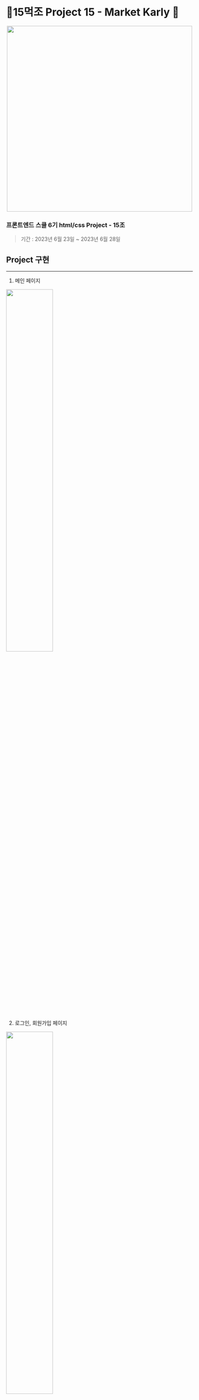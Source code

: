 # 🦁15먹조 Project 15 - Market Karly 🛒
<p align="center">
<img src="https://github.com/ingbin-git/LikeLionProject-Team12/assets/128195013/63a1811c-06e4-4389-8172-06530e8b2d20" width="500px"/>
</p>

### 프론트엔드 스쿨 6기 html/css Project - 15조

> 기간 : 2023년 6월 23일 ~ 2023년 6월 28일

## Project 구현

---


1. 메인 페이지

<img src="https://github.com/wlstmd1004v/home-work/assets/111503649/7094a8f4-c1f8-4640-9107-6090bf163bae" width="50%">

2. 로그인, 회원가입 페이지

<img src="https://github.com/wlstmd1004v/home-work/assets/111503649/e3b0a9ef-b637-4f97-a705-2c0ea1e3b85d" width="50%">

3. 베스트 상품 페이지
  
  <img src="https://github.com/wlstmd1004v/home-work/assets/111503649/18abb6db-e74a-4b84-b3b9-9f82560bf735" width="50%">

4. 상품 상세 설명 페이지

  <img src="https://github.com/wlstmd1004v/home-work/assets/111503649/d90b50e0-f5c0-4f3c-a67d-e2657de2dd25" width="50%">


###  크로스 브라우징(Cross Browsing)

> 사용자의 모던 브라우저 환경에 맞추어 모두 사용 가능합니다.
  <div>
    <img src="https://cdn.discordapp.com/attachments/1120944741626941470/1123258653198254090/2023-06-27_11.28.42.png" width="450px">
  </div>

### 👨🏻‍💻 TEAM 소개 👩🏻‍💻
|             [방서빈(조장)](https://github.com/seobinbang7)                |                 [김성재](https://github.com/qwe11qwe)                  |         [조지현](https://github.com/jellyjoji)         |         [전진승](https://github.com/wlstmd1004v)        |
| :---------------------------------------------------------------------------: | :---------------------------------------------------------------------------: | :---------------------------------------------------------------------------: | :---------------------------------------------------------------------------: |
| ![방서빈의 프로필 사진](https://github.com/wlstmd1004v/home-work/assets/111503649/14a0d314-d7fc-44ee-b585-1476ceacc5e3) | ![김성재의 프로필 사진](https://github.com/wlstmd1004v/home-work/assets/111503649/ed174741-b849-42eb-8a13-7e3751071cbf) | ![조지현의 프로필 사진](https://github.com/wlstmd1004v/home-work/assets/111503649/ba4dc071-4eaf-4b02-970a-1639c3a23060) | ![전진승의 프로필 사진](https://github.com/wlstmd1004v/home-work/assets/111503649/ab539b77-9a6b-43e4-91ed-725a0fd3b896) |

### 💻 담당 기능 💻
| 이름       | 담당 기능          |
| ---------- | ----------------------------------------|
| 공통   | header, footer  | 
| 방서빈 | 상품 상세 설명 페이지 | 
| 김성재 | 로그인, 회원가입 페이지 | 
| 조지현 | 메인 페이지 | 
| 전진승 | 베스트 상품 페이지 |


### ⚒️ Skills
<p herf="https://skillicons.dev">
  <img src="https://skillicons.dev/icons?i=html,css,git,github,figma"/>
</p>

### Project 목표

웹 접근성을 고려하여 aria-label,aria-hidden 등을 활용함.  

깃허브를 활용하여 develop 브랜치 만들어서 하위에 팀원들의 브랜치를 만들고 협업함

### 개인 목표

방서빈 : 웹접근성을 높이는 겁니다!

김성재 : CSS 를 더 많이 이해하고 활용하여 코드수를 최대한 줄여 깔끔하게 만들려고함

전진승 : 웹 접근성을 고려한 html 마크업을 짜려고 하였고 css 배치를 깔끔하게 만들려고 함

조지현 : 사용자 접근성을 고려한 웹 메인 페이지 제작함

###  배포 주소
https://chew15.netlify.app